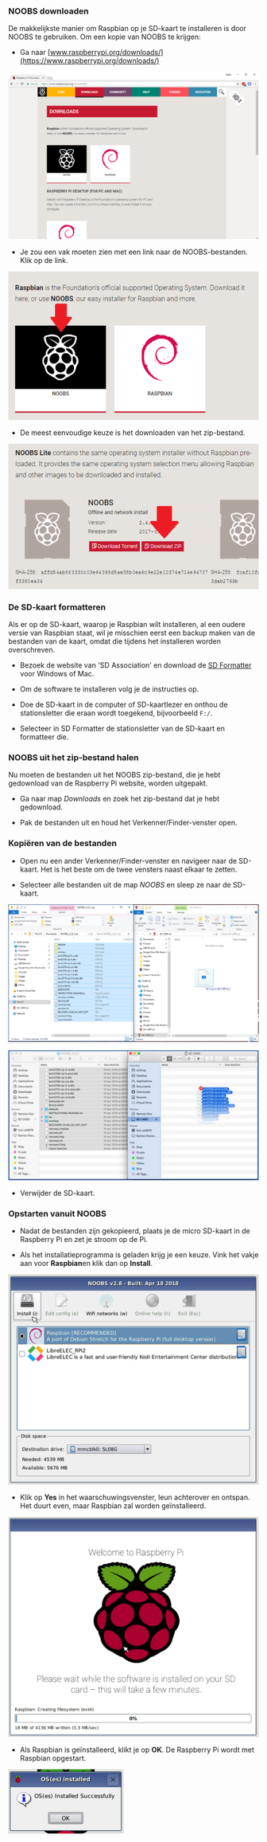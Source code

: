 ### NOOBS downloaden

De makkelijkste manier om Raspbian op je SD-kaart te installeren is door NOOBS te gebruiken. Om een ​​kopie van NOOBS te krijgen:

+ Ga naar [www.raspberrypi.org/downloads/](https://www.raspberrypi.org/downloads/)

![Downloads page](images/downloads-page.png)

+ Je zou een vak moeten zien met een link naar de NOOBS-bestanden. Klik op de link.

![Click on NOOBS](images/click-noobs.png)

+ De meest eenvoudige keuze is het downloaden van het zip-bestand.

![Download zip](images/download-zip.png)

### De SD-kaart formatteren

Als er op de SD-kaart, waarop je Raspbian wilt installeren, al een oudere versie van Raspbian staat, wil je misschien eerst een backup maken van de bestanden van de kaart, omdat die tijdens het installeren worden overschreven.

+ Bezoek de website van 'SD Association' en download de [SD Formatter](https://www.sdcard.org/downloads/formatter_4/index.html) voor Windows of Mac.

+ Om de software te installeren volg je de instructies op.

+ Doe de SD-kaart in de computer of SD-kaartlezer en onthou de stationsletter die eraan wordt toegekend, bijvoorbeeld `F:/`.

+ Selecteer in SD Formatter de stationsletter van de SD-kaart en formatteer die.

### NOOBS uit het zip-bestand halen

Nu moeten de bestanden uit het NOOBS zip-bestand, die je hebt gedownload van de Raspberry Pi website, worden uitgepakt.

+ Ga naar map *Downloads* en zoek het zip-bestand dat je hebt gedownload.

+ Pak de bestanden uit en houd het Verkenner/Finder-venster open.

### Kopiëren van de bestanden

+ Open nu een ander Verkenner/Finder-venster en navigeer naar de SD-kaart. Het is het beste om de twee vensters naast elkaar te zetten.

+ Selecteer alle bestanden uit de map *NOOBS* en sleep ze naar de SD-kaart.

![windows copy](images/copy3.png)

![macos copy](images/macos_copy.png)

+ Verwijder de SD-kaart.

### Opstarten vanuit NOOBS

+ Nadat de bestanden zijn gekopieerd, plaats je de micro SD-kaart in de Raspberry Pi en zet je stroom op de Pi.

+ Als het installatieprogramma is geladen krijg je een keuze. Vink het vakje aan voor **Raspbian**en klik dan op **Install**.

![install](images/install.png)

+ Klik op **Yes** in het waarschuwingsvenster, leun achterover en ontspan. Het duurt even, maar Raspbian zal worden geïnstalleerd.

![installing](images/installing.png)

+ Als Raspbian is geïnstalleerd, klikt je op **OK**. De Raspberry Pi wordt met Raspbian opgestart.

![installed](images/installed.png)